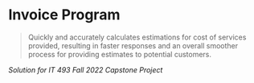 # Invoice Program
> Quickly and accurately calculates estimations for cost of services provided, resulting in faster responses and an overall smoother process for providing estimates to potential customers.

*Solution for IT 493 Fall 2022 Capstone Project*
